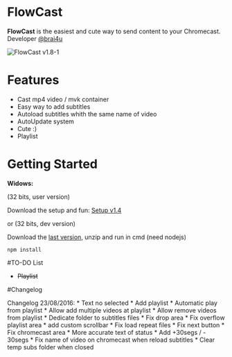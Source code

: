 # FlowCast

**FlowCast** is the easiest and cute way to send content to your Chromecast. Developer [@brai4u](https://twitter.com/brai4u)

![FlowCast](http://puu.sh/qM6rU/4e7a47d678.png)
v1.8-1

# Features

* Cast mp4 video / mvk container
* Easy way to add subtitles
* Autoload subtitles whith the same name of video
* AutoUpdate system
* Cute :)
* Playlist

# Getting Started

**Widows:**

(32 bits, user version)

Download the setup and fun: [Setup v1.4](https://github.com/brai4u/FlowCast/releases/download/exeV1.4/FlowCast-setup-1.4.exe)

or
  (32 bits, dev version)
  
  Download the [last version](https://github.com/brai4u/FlowCast/archive/master.zip), unzip and run in cmd (need nodejs)
  
  ``npm install``
  
#TO-DO List
* ~~Playlist~~

#Changelog

Changelog 23/08/2016:
	* Text no selected
	* Add playlist
	* Automatic play from playlist
	* Allow add multiple videos at playlist
	* Allow remove videos from playlist
	* Dedicate folder to subtitles files
	* Fix drop area
	* Fix overflow playlist area
	* add custom scrollbar
	* Fix load repeat files
	* Fix next button
	* Fix chromecast area
	* More accurate text of status
	* Add +30segs / - 30segs 
	* Fix name of video on chromecast when reload subtitles
	* Clear temp subs folder when closed
